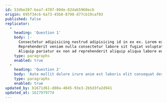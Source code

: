 ```yaml
---
id: 53dbe287-bea7-4707-80de-82dab5960ecb
origin: 695f34c6-6a73-45b8-8798-d77cb19caf03
published: false
replicator:
  -
    heading: 'Question 1'
    body: |-
      Consectetur adipisicing nostrud adipisicing id in ex ex. Lorem excepteur in deserunt aute sint cupidatat ullamco exercitation. Lorem ut veniam ipsum enim eu do mollit ullamco. Nulla duis qui nisi ex elit id culpa occaecat deserunt proident ad qui. Anim esse irure quis dolore id.
      Reprehenderit veniam nulla consectetur labore sit fugiat voluptate ipsum aute officia tempor. Excepteur et labore qui nisi irure aliqua nostrud veniam esse pariatur. Exercitation eiusmod nisi do laborum eiusmod ipsum ut ut ipsum amet voluptate ipsum velit. Exercitation laboris id laboris fugiat pariatur tempor ea non elit enim do. Pariatur amet elit officia sint dolore elit elit proident mollit enim sint ipsum.
      Aliquip pariatur ex non ad reprehenderit aliquip aliqua labore eu. Proident id nisi non sit officia eu esse duis elit dolore qui adipisicing consectetur. Aliqua mollit laborum qui magna anim duis mollit ut dolore fugiat. Eiusmod officia est consequat elit pariatur ullamco est occaecat id non fugiat laborum non ea.
    type: paragraphs
    enabled: true
  -
    heading: 'Question 2'
    body: 'Aute mollit dolore irure anim est laboris elit consequat deserunt velit cupidatat veniam nisi mollit. Exercitation adipisicing velit duis id esse tempor eu. Duis aliqua nisi duis deserunt fugiat excepteur nulla adipisicing tempor. Ipsum aute laboris aliqua laboris labore pariatur qui non est.'
    type: paragraphs
    enabled: true
updated_by: b1671d61-d80a-4045-93e3-2b5d3fa2d941
updated_at: 1627979774
---
```

